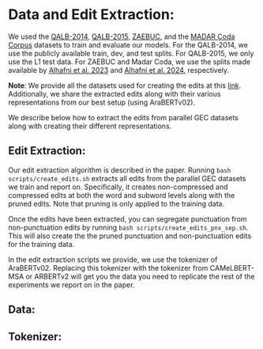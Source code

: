 # Data and Edit Extraction:

We used the [QALB-2014](https://camel.abudhabi.nyu.edu/qalb-shared-task-2015/), [QALB-2015](https://camel.abudhabi.nyu.edu/qalb-shared-task-2015/), [ZAEBUC](https://sites.google.com/view/zaebuc/home), and the [MADAR Coda Corpus](https://camel.abudhabi.nyu.edu/madar-coda-corpus/) datasets to train and evaluate our models.
For the QALB-2014, we use the publicly available train, dev, and test splits. For QALB-2015, we only use the L1 test data.
For ZAEBUC and Madar Coda, we use the splits made available by [Alhafni et al. 2023](https://github.com/CAMeL-Lab/arabic-gec/tree/master/data) and [Alhafni et al. 2024](https://github.com/CAMeL-Lab/codafication/tree/master/data), respectively.

**Note**: We provide all the datasets used for creating the edits at this [link](). Additionally, we share the extracted edits along with their various representations from our best setup (using AraBERTv02).

We describe below how to extract the edits from parallel GEC datasets along with creating their different representations.


## Edit Extraction:

Our edit extraction algorithm is described in the paper. Running `bash scripts/create_edits.sh` extracts all edits from the parallel GEC datasets we train and report on.
Specifically, it creates non-compressed and compressed edits at both the word and subword levels along with the pruned edits.
Note that pruning is only applied to the training data.



Once the edits have been extracted, you can segregate punctuation from non-punctuation edits by running `bash scripts/create_edits_pnx_sep.sh`. This will also create the the pruned punctuation and non-punctuation edits for the training data.

In the edit extraction scripts we provide, we use the tokenizer of AraBERTv02. Replacing this tokenizer with the tokenizer from CAMeLBERT-MSA or ARBERTv2 will get you the data you need to replicate the rest of the experiments we report on in the paper.


## Data:


## Tokenizer:

